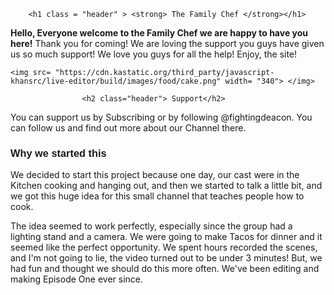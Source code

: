 
<!DOCType html>
<html>
     <meta charset="utf-8">
     
  <body>
  

 <style>
 .header {
     font-family:"helvetica", san-serif;
 }
     
 </style>

        <h1 class = "header" > <strong> The Family Chef </strong></h1>
 
 <p> <strong> Hello, Everyone welcome to the Family Chef we are happy to have you here!</strong> Thank you for coming! We are loving the support you guys have given us so much support! We love you guys for all the help! Enjoy, the site! </p>

    <img src= "https://cdn.kastatic.org/third_party/javascript-khansrc/live-editor/build/images/food/cake.png" width= "340"> </img>

                    <h2 class="header"> Support</h2>

You can support us by Subscribing or by following @fightingdeacon. You can follow us and find out more about our Channel there. 

<h3 class = "header"> Why we started this</h3>

<p>We decided to start this project because one day, our cast were in the Kitchen cooking and hanging out, and then we started to talk a little bit, and we got this huge idea for this small channel that teaches people how to cook.</p>

<p>The idea seemed to work perfectly, especially since the group had a lighting stand and a camera. We were going to make Tacos for dinner and it seemed like the perfect opportunity. We spent hours recorded the scenes, and I'm not going to lie, the video turned out to be under 3 minutes! But, we had fun and thought we should do this more often. We've been editing and making Episode One ever since.</p>
    

  </body>
</html>


